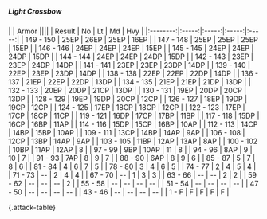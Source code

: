 ##### Light Crossbow

|      |   Armor   ||||
|   Result   |   No   |   Lt   |   Md   |   Hvy   |
|:--------:|:-----:|:-----:|:-----:|:-----:|
| 149 - 150 | 25EP | 26EP | 25EP | 16EP |
| 147 - 148 | 25EP | 25EP | 25EP | 15EP |
| 146 - 146 | 24EP | 24EP | 24EP | 15EP |
| 145 - 145 | 24EP | 24EP | 24DP | 15DP |
| 144 - 144 | 24EP | 24EP | 24DP | 15DP |
| 142 - 143 | 23EP | 23EP | 24DP | 14DP |
| 141 - 141 | 23EP | 23EP | 23DP | 14DP |
| 139 - 140 | 22EP | 23EP | 23DP | 14DP |
| 138 - 138 | 22EP | 22EP | 22DP | 14DP |
| 136 - 137 | 21EP | 22EP | 22DP | 13DP |
| 134 - 135 | 21EP | 21EP | 21DP | 13DP |
| 132 - 133 | 20EP | 20DP | 21CP | 13DP |
| 130 - 131 | 19EP | 20DP | 20CP | 13DP |
| 128 - 129 | 19EP | 19DP | 20CP | 12CP |
| 126 - 127 | 18EP | 19DP | 19CP | 12CP |
| 124 - 125 | 17EP | 18CP | 18CP | 12CP |
| 122 - 123 | 17EP | 17CP | 18CP | 11CP |
| 119 - 121 | 16DP | 17CP | 17BP | 11BP |
| 117 - 118 | 15DP | 16CP | 16BP | 11AP |
| 114 - 116 | 15DP | 15CP | 16BP | 10AP |
| 112 - 113 | 14CP | 14BP | 15BP | 10AP |
| 109 - 111 | 13CP | 14BP | 14AP | 9AP |
| 106 - 108 | 12CP | 13BP | 14AP | 9AP |
| 103 - 105 | 11BP | 12AP | 13AP | 8AP |
| 100 - 102 | 10BP | 11AP | 12AP | 8 |
| 97 - 99 | 9BP | 10AP | 11 | 8 |
| 94 - 96 | 8AP | 9 | 10 | 7 |
| 91 - 93 | 7AP | 8 | 9 | 7 |
| 88 - 90 | 6AP | 8 | 9 | 6 |
| 85 - 87 | 5 | 7 | 8 | 6 |
| 81 - 84 | 4 | 6 | 7 | 5 |
| 78 - 80 | 3 | 4 | 6 | 5 |
| 74 - 77 | 2 | 4 | 5 | 4 |
| 71 - 73 | --  | 2 | 4 | 4 |
| 67 - 70 | --  | 1 | 3 | 3 |
| 63 - 66 | --  | --  | 2 | 2 |
| 59 - 62 | --  | --  | --  | 2 |
| 55 - 58 | --  | --  | --  | --  |
| 51 - 54 | --  | --  | --  | --  |
| 47 - 50 | --  | --  | --  | --  |
| 43 - 46 | --  | --  | --  | --  |
| 1 - F | F | F | F | F |

{.attack-table}
